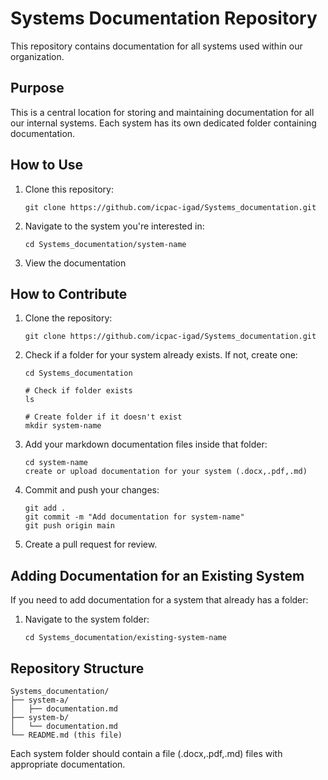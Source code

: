 # Systems Documentation Repository

This repository contains documentation for all systems used within our organization.

## Purpose

This is a central location for storing and maintaining documentation for all our internal systems. Each system has its own dedicated folder containing documentation.

## How to Use

1. Clone this repository:
   ```
   git clone https://github.com/icpac-igad/Systems_documentation.git
   ```

2. Navigate to the system you're interested in:
   ```
   cd Systems_documentation/system-name
   ```

3. View the documentation

## How to Contribute

1. Clone the repository:
   ```
   git clone https://github.com/icpac-igad/Systems_documentation.git
   ```

2. Check if a folder for your system already exists. If not, create one:
   ```
   cd Systems_documentation
   
   # Check if folder exists
   ls
   
   # Create folder if it doesn't exist
   mkdir system-name
   ```

3. Add your markdown documentation files inside that folder:
   ```
   cd system-name
   create or upload documentation for your system (.docx,.pdf,.md)
   ```

4. Commit and push your changes:
   ```
   git add .
   git commit -m "Add documentation for system-name"
   git push origin main
   ```

5. Create a pull request for review.

## Adding Documentation for an Existing System

If you need to add documentation for a system that already has a folder:

1. Navigate to the system folder:
   ```
   cd Systems_documentation/existing-system-name
   ```


## Repository Structure

```
Systems_documentation/
├── system-a/
│   ├── documentation.md
├── system-b/
│   └── documentation.md
└── README.md (this file)
```

Each system folder should contain a file (.docx,.pdf,.md) files with appropriate documentation.